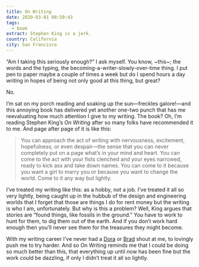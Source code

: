 ```yaml
---
title: On Writing
date: 2020-03-01 08:59:43
tags:
  - book
extract: Stephen King is a jerk.
country: California
city: San Francisco
---
```


“Am I taking this seriously enough?” I ask myself. You know, ~this~; the words and the typing, the becoming-a-writer-slowly-over-time thing. I put pen to paper maybe a couple of times a week but do I spend hours a day writing in hopes of being not only good at this thing, but great?

No.

I’m sat on my porch reading and soaking up the sun—freckles galore!—and this annoying book has delivered yet another one-two punch that has me reevaluating how much attention I give to my writing. The book? Oh, I’m reading Stephen King’s _On Writing_ after so many folks have recommended it to me. And page after page of it is like this:

> You can approach the act of writing with nervousness, excitement, hopefulness, or even despair—the sense that you can never completely put on a page what’s in your mind and heart. You can come to the act with your fists clenched and your eyes narrowed, ready to kick ass and take down names. You can come to it because you want a girl to marry you or because you want to change the world. Come to it any way but lightly.

I’ve treated my writing like this: as a hobby, not a job. I’ve treated it all so very lightly, being caught up in the hubbub of the design and engineering worlds that I forget that those are things I do for rent money but the writing is who I am, unfortunately. But why is this a problem? Well, King argues that stories are “found things, like fossils in the ground.” You have to work to hunt for them, to dig them out of the earth. And if you don’t work hard enough then you’ll never see them for the treasures they might become.

With my writing career I’ve never had a [Dora](https://www.robinrendle.com/notes/dora) or [Brad](https://www.robinrendle.com/notes/the-success-of-many-days) shout at me, to lovingly push me to try harder. And so On Writing reminds me that I could be doing so much better than this, that everything up until now has been fine but the work could be dazzling, if only I didn’t treat it all so lightly.
